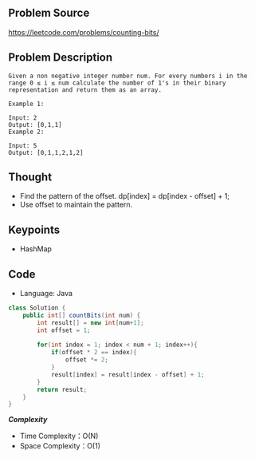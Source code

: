 ## Problem Source
https://leetcode.com/problems/counting-bits/

## Problem Description
```
Given a non negative integer number num. For every numbers i in the range 0 ≤ i ≤ num calculate the number of 1's in their binary representation and return them as an array.

Example 1:

Input: 2
Output: [0,1,1]
Example 2:

Input: 5
Output: [0,1,1,2,1,2]
```

## Thought
- Find the pattern of the offset. dp[index] = dp[index - offset] + 1;
- Use offset to maintain the pattern.

## Keypoints
- HashMap


## Code
* Language: Java

```Java
class Solution {
    public int[] countBits(int num) {
        int result[] = new int[num+1];
        int offset = 1;
        
        for(int index = 1; index < num + 1; index++){
            if(offset * 2 == index){
                offset *= 2;
            }
            result[index] = result[index - offset] + 1;
        }
        return result;
    }
}
```

***Complexity***

- Time Complexity：O(N)
- Space Complexity：O(1)
